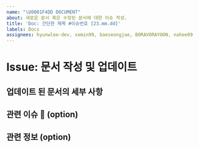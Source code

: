 ```yaml
---
name: "\U0001F4DD DOCUMENT"
about: 새로운 문서 혹은 수정된 문서에 대한 이슈 작성.
title: 'Doc: 간단한 제목 #이슈번호 [23.mm.dd]'
labels: Docs
assignees: hyunwlee-dev, semin99, baeseongjae, BORAVORAYOON, nahee09
---
```


# Issue: 문서 작성 및 업데이트

## 업데이트 된 문서의 세부 사항

## 관련 이슈 📎 (option)

<!-- 관련이슈가 있다면 주석을 해제하고 지우고 # 뒤에 관련된 이슈의 넘버를 적어주세요. -->
<!-- IssueNumber : # -->

## 관련 정보 (option)

<!-- 기능 구현에 관한 정보를 얻은 곳의 url을 적어주세요 없다면 비워놓으면 됩니다. -->
